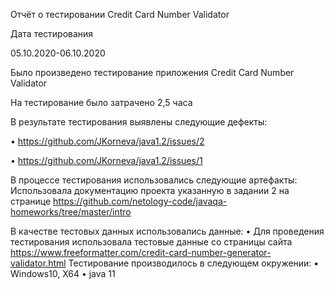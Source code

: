 Отчёт о тестировании Credit Card Number Validator

Дата тестирования

05.10.2020-06.10.2020

Было произведено тестирование приложения Credit Card Number Validator

На тестирование было затрачено 2,5 часа

В результате тестирования выявлены следующие дефекты:

•	https://github.com/JKorneva/java1.2/issues/2

•	https://github.com/JKorneva/java1.2/issues/1


В процессе тестирования использовались следующие артефакты:
Использовала документацию проекта указанную в задании 2 на странице https://github.com/netology-code/javaqa-homeworks/tree/master/intro

В качестве тестовых данных использовались данные:
•	Для проведения тестирования использовала тестовые данные со страницы сайта https://www.freeformatter.com/credit-card-number-generator-validator.html
Тестирование производилось в следующем окружении:
•	Windows10, X64
•	java 11


